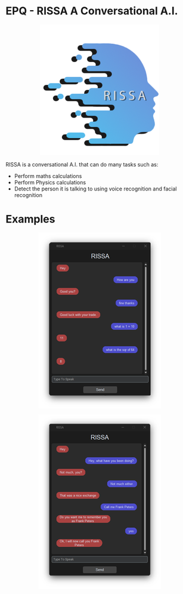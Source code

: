 # EPQ - RISSA A Conversational A.I.
<p align="center">
  <img src="https://github.com/justinb71/EPQ---RISSA-A-Conversational-A.I./blob/main/Images/RISSA%20Logo.png" />
</p>

RISSA is a conversational A.I. that can do many tasks such as:

 - Perform maths calculations
 - Perform Physics calculations
 - Detect the person it is talking to using voice recognition and facial recognition


# Examples

<p align="center">
  <img src="https://github.com/justinb71/EPQ---RISSA-A-Conversational-A.I./blob/main/Images/Implementation%20Example%20%20-%20Copy.png" />
</p>

<p align="center">
  <img src="https://github.com/justinb71/EPQ---RISSA-A-Conversational-A.I./blob/main/Images/Implementation%20Example%202%20-%20Copy.png" />
</p>

